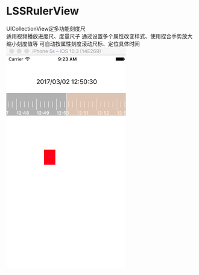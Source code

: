 # LSSRulerView
UICollectionView定多功能刻度尺  
适用视频播放进度尺、度量尺子
通过设置多个属性改变样式、使用捏合手势放大缩小刻度值等
可自动按属性刻度滚动尺标、定位具体时间
![image](https://github.com/LSSSSL/LSSRulerView/blob/master/%20Image/img.gif)
